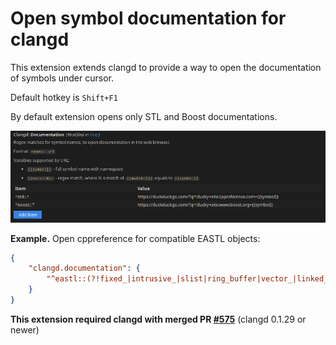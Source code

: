 # Open symbol documentation for clangd

This extension extends clangd to provide a way to open the documentation of symbols under cursor.

Default hotkey is `Shift+F1`



By default extension opens only STL and Boost documentations.

![settings](screen.png)

**Example.** Open cppreference for compatible EASTL objects:

````json
{
    "clangd.documentation": {
    	"^eastl::(?!fixed_|intrusive_|slist|ring_buffer|vector_|linked_(?:ptr|array)|safe_ptr|(?:shared|scoped)_array|uninitialized_)(.*)": "https://duckduckgo.com/?q=!ducky+site:cppreference.com+std::{{match:1}}"
    }
}
````



**This extension required clangd with merged PR [#575](https://github.com/clangd/vscode-clangd/pull/575)** (clangd 0.1.29 or newer)